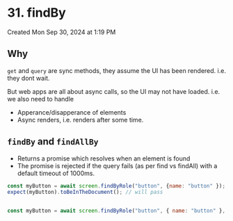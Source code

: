 # 31. findBy
Created Mon Sep 30, 2024 at 1:19 PM

## Why
`get` and `query` are sync methods, they assume the UI has been rendered. i.e. they dont wait.

But web apps are all about async calls, so the UI may not have loaded.
i.e. we also need to handle
- Apperance/disapperance of elements
- Async renders, i.e. renders after some time.

## `findBy` and `findAllBy`
- Returns a promise which resolves when an element is found
- The promise is rejected if the query fails (as per find vs findAll) with a default timeout of 1000ms.

```jsx
const myButton = await screen.findByRole("button", {name: "button" }); // suppose this appears after 500ms
expect(myButton).toBeInTheDocument(); // will pass


const myButton = await screen.findByRole("button", { name: "button" }, { timeout: 2000 }); // set custom timeout in 3rd arg
``` 